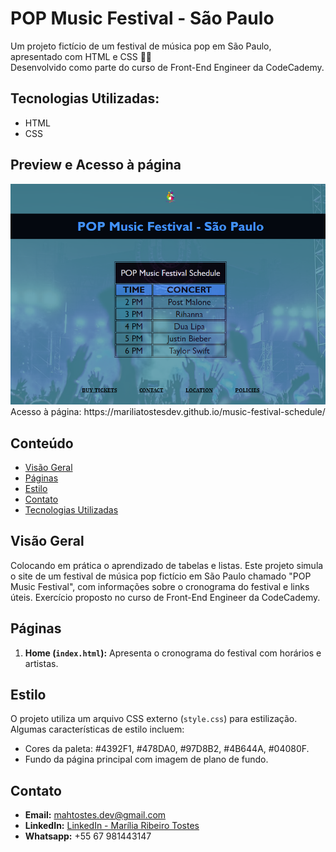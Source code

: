 # POP Music Festival - São Paulo
Um projeto fictício de um festival de música pop em São Paulo, apresentado com HTML e CSS 🚀🎵
 <br />
Desenvolvido como parte do curso de Front-End Engineer da CodeCademy.

## Tecnologias Utilizadas:
- HTML
- CSS

## Preview e Acesso à página
<img src="./music-festival.png" alt="music-festival-schedule-page-overview">
Acesso à página: https://mariliatostesdev.github.io/music-festival-schedule/

## Conteúdo

- [Visão Geral](#visão-geral)
- [Páginas](#páginas)
- [Estilo](#estilo)
- [Contato](#contato)
- [Tecnologias Utilizadas](#tecnologias-utilizadas)

## Visão Geral
Colocando em prática o aprendizado de tabelas e listas.
Este projeto simula o site de um festival de música pop fictício em São Paulo chamado "POP Music Festival", com informações sobre o cronograma do festival e links úteis.
Exercício proposto no curso de Front-End Engineer da CodeCademy.

## Páginas

1. **Home (`index.html`):** Apresenta o cronograma do festival com horários e artistas.

## Estilo

O projeto utiliza um arquivo CSS externo (`style.css`) para estilização. Algumas características de estilo incluem:

- Cores da paleta: #4392F1, #478DA0, #97D8B2, #4B644A, #04080F.
- Fundo da página principal com imagem de plano de fundo.

## Contato

- **Email:** mahtostes.dev@gmail.com
- **LinkedIn:** [LinkedIn - Marília Ribeiro Tostes](https://www.linkedin.com/in/marilia-ribeiro-tostes/)
- **Whatsapp:** +55 67 981443147
